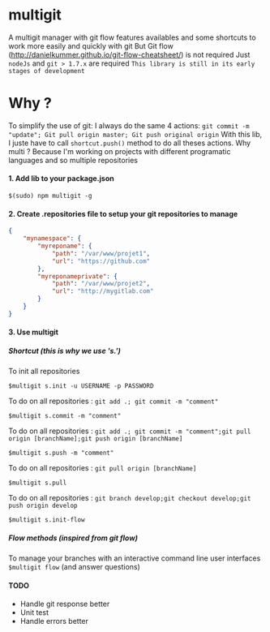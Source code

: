 # multigit
A multigit manager with git flow features availables and some shortcuts to work more easily and quickly with git
But Git flow (http://danielkummer.github.io/git-flow-cheatsheet/) is not required
Just ```nodeJs``` and ```git > 1.7.x``` are required
```This library is still in its early stages of development```

# Why ?
To simplify the use of git: I always do the same 4 actions: ```git commit -m "update"; Git pull origin master; Git push original origin```
With this lib, I juste have to call ```shortcut.push()``` method to do all theses actions.
Why multi ? Because I'm working on projects with different programatic languages and so multiple repositories

#### 1. Add lib to your package.json

```$(sudo) npm multigit -g```


#### 2. Create .repositories file to setup your git repositories to manage

```json
{
    "mynamespace": {
        "myreponame": {
            "path": "/var/www/projet1",
            "url": "https://github.com"
        },
        "myreponameprivate": {
            "path": "/var/www/projet2",
            "url": "http://mygitlab.com"
        }
    }
}
```

#### 3. Use multigit

##### Shortcut (this is why we use 's.')
To init all repositories

```$multigit s.init -u USERNAME -p PASSWORD```

To do on all repositories : ```git add .; git commit -m "comment"```

```$multigit s.commit -m "comment"```

To do on all repositories : ```git add .; git commit -m "comment";git pull origin [branchName];git push origin [branchName]```

```$multigit s.push -m "comment"```

To do on all repositories : ```git pull origin [branchName]```

```$multigit s.pull```

To do on all repositories : ```git branch develop;git checkout develop;git push origin develop```

```$multigit s.init-flow```

##### Flow methods (inspired from git flow)
To manage your branches with an interactive command line user interfaces
```$multigit flow``` (and answer questions)

#### TODO
- Handle git response better
- Unit test
- Handle errors better

